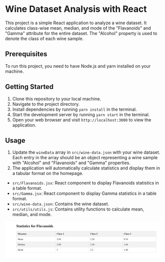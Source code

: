 # Wine Dataset Analysis with React

This project is a simple React application to analyze a wine dataset. It calculates class-wise mean, median, and mode of the "Flavanoids" and "Gamma" attribute for the entire dataset. The "Alcohol" property is used to denote the class of each wine sample.

## Prerequisites

To run this project, you need to have Node.js and yarn installed on your machine.

## Getting Started

1. Clone this repository to your local machine.
2. Navigate to the project directory.
3. Install dependencies by running `yarn install` in the terminal.
4. Start the development server by running `yarn start` in the terminal.
5. Open your web browser and visit `http://localhost:3000` to view the application.

## Usage

1. Update the `wineData` array in `src/wine-data.json` with your wine dataset. Each entry in the array should be an object representing a wine sample with "Alcohol" and "Flavanoids" and "Gamma" properties.
2. The application will automatically calculate statistics and display them in a tabular format on the homepage.

<!-- ## File Structure -->

- `src/Flavanoids.jsx`: React component to display Flavanoids statistics in a table format.
- `src/Gamma.jsx`: React component to display Gamma statistics in a table format.
- `src/wine-data.json`: Contains the wine dataset.
- `src/utils/utils.js`: Contains utility functions to calculate mean, median, and mode.  

 ![Flavanids](image.png)